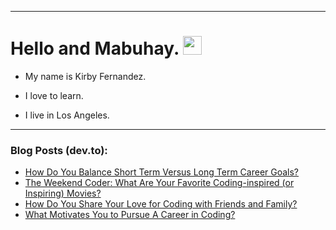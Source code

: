 
<img src="https://komarev.com/ghpvc/?username=kirbygit&style=flat-square&color=blue" alt=""/>

---
<h1>
  Hello and Mabuhay.
  <img src="https://media.giphy.com/media/hvRJCLFzcasrR4ia7z/giphy.gif" width="30px"/>
</h1>

- My name is Kirby Fernandez.

- I love to learn.

- I live in Los Angeles.

---

### Blog Posts (dev.to):
<!-- BLOG-POST-LIST:START -->
- [How Do You Balance Short Term Versus Long Term Career Goals?](https://dev.to/codenewbieteam/how-do-you-balance-short-term-versus-long-term-career-goals-2f31)
- [The Weekend Coder: What Are Your Favorite Coding-inspired &lpar;or Inspiring&rpar; Movies?](https://dev.to/codenewbieteam/the-weekend-coder-what-are-your-favorite-coding-inspired-or-inspiring-movies-5dgk)
- [How Do You Share Your Love for Coding with Friends and Family?](https://dev.to/codenewbieteam/how-do-you-share-your-love-for-coding-with-friends-and-family-1h3i)
- [What Motivates You to Pursue A Career in Coding?](https://dev.to/codenewbieteam/what-motivates-you-to-pursue-a-career-in-coding-2l2a)
<!-- BLOG-POST-LIST:END -->
